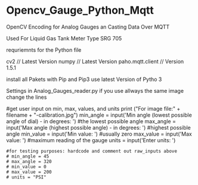 # Opencv_Gauge_Python_Mqtt
OpenCV Encoding for Analog Gauges an Casting Data Over MQTT 

Used For Liquid Gas Tank Meter Type SRG 705

requriemnts for the Python file 

 cv2 // Latest Version 
 numpy // Latest Version 
 paho.mqtt.client // Version 1.5.1

install all Pakets with Pip and Pip3
use latest Version of Pytho 3 


Settings in Analog_Gauges_reader.py
if you use allways the same image change the lines 

#get user input on min, max, values, and units
	print ("For image file:" + filename + "-calibration.jpg")
	min_angle = input('Min angle (lowest possible angle of dial) - in degrees: ') #the lowest possible angle
	max_angle = input('Max angle (highest possible angle) - in degrees: ') #highest possible angle
	min_value = input('Min value: ') #usually zero
	max_value = input('Max value: ') #maximum reading of the gauge
	units = input('Enter units: ')

    #for testing purposes: hardcode and comment out raw_inputs above
    # min_angle = 45
    # max_angle = 320
    # min_value = 0
    # max_value = 200
    # units = "PSI"

